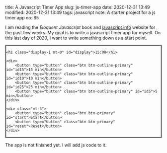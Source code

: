title: A Javascript Timer App
slug: js-timer-app
date: 2020-12-31 13:49
modified: 2020-12-31 13:49
tags: javascript
note: A starter project for a js timer app
no: 65

I am reading the *Eloquent Javascript* book and 
[javascript.info](javascript.info) website for the past few weeks. 
My goal is to write a javascript timer app for myself. 
On this last day of 2020, I want to write something down as a start 
point.  

<div class="p-3 mb-4" style="border: 3px solid #666;">

    <h1 class="display-1 mt-0" id="display">15:00</h1>

    <div>
        <button type="button" class="btn btn-outline-primary" id="id15">15 min</button>
        <button type="button" class="btn btn-outline-primary" id="id10">10 min</button>
        <button type="button" class="btn btn-outline-primary" id="id25">25 min</button>
        <button type="button" class="btn btn-outline-primary" id="id5">5 min</button>
    </div>

    <div class="mt-3">
        <button type="button" class="btn btn-primary" id="start">Start</button>
        <button type="button" class="btn btn-primary" id="reset">Reset</button>
    </div>

</div>

The app is not finished yet.  I will add js code to it. 


<script type="text/javascript">

    let strTime = display.innerHTML;
    let time = strToSec(strTime);

    function resetTime(t) {
        time = t;
        display.innerHTML = secToStr(t); 
    }

    id15.addEventListener("click", () => {
        resetTime(900);
    });

    id10.addEventListener("click", () => {
        resetTime(600);
    });

    id25.addEventListener("click", () => {
        resetTime(25 * 60);
    });

    id5.addEventListener("click", () => {
        resetTime(5 * 60);
    });


    reset.addEventListener("click", () => {resetTime(0)} );

    function strToSec(strT) {
        // 15:00 str to 15 * 60 + 0 sec
        let strA = strT.split(":");
        let strMin = strA[0];
        let strSec = strA[1]; 
        let sec = Number(strMin) * 60 + Number(strSec);
        return sec
    }

    function secToStr(sec) {
        // 900 sec to 15:00
        // sec / 60
        let quotient = Math.floor(sec/60);
        let remainder = sec % 60;

        let remainderStr = remainder.toString(); 

        if (remainder < 10 )
        {
            remainderStr = '0' + remainder.toString(); 
        }
        let strT = quotient.toString() + ':' + remainderStr;
        return strT
    }


    let running = false;
    let timerId = 0;
    let buttons = document.querySelectorAll('button');

    start.addEventListener("click", () => {
        if (running) {
            if (timerId) {
                clearInterval(timerId);
            }
            start.innerHTML = "Start";
            running = false;
            
            buttons.forEach( (elem, index, array) => {elem.disabled = false;} ); 
             
        }
        else {
            timerId = setInterval(() => {
                // decrease the display by 1 second
                time = time -1
                display.innerHTML = secToStr(time);
            }, 1000);

            start.innerHTML = "Stop"
            running = true;
            buttons.forEach( (elem, index, array) => {elem.disabled = true;} ); 
            start.disabled = false; 
        }
    });

</script>